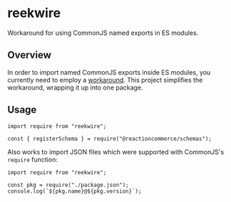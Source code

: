 # reekwire
Workaround for using CommonJS named exports in ES modules.

## Overview

In order to import named CommonJS exports inside ES modules, you currently need to employ a [workaround](https://nodejs.org/api/modules.html#modules_module_createrequire_filename).
This project simplifies the workaround, wrapping it up into one package.

## Usage

```
import require from "reekwire";

const { registerSchema } = require("@reactioncommerce/schemas");
```

Also works to import JSON files which were supported with CommonJS's `require` function:

```
import require from "reekwire";

const pkg = require("./package.json");
console.log(`${pkg.name}@${pkg.version}`);
```
